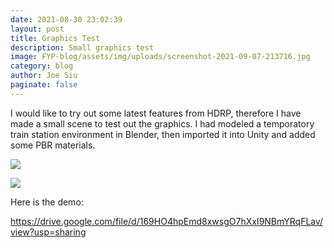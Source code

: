 ```yaml
---
date: 2021-08-30 23:02:39
layout: post
title: Graphics Test
description: Small graphics test
image: FYP-blog/assets/img/uploads/screenshot-2021-09-07-213716.jpg
category: blog
author: Joe Siu
paginate: false
---
```

I would like to try out some latest features from HDRP, therefore I have made a small scene to test out the graphics. I had modeled a temporatory train station environment in Blender, then imported it into Unity and added some PBR materials.

![](FYP-blog/assets/img/uploads/screenshot-2021-09-07-214611.jpg)

![](FYP-blog/assets/img/uploads/screenshot-2021-09-07-214247.jpg)

Here is the demo:

<https://drive.google.com/file/d/169HO4hpEmd8xwsgO7hXxI9NBmYRqFLav/view?usp=sharing>